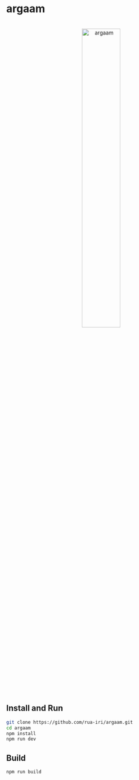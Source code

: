 # argaam

<div align="center">
  <div></div>
  <br/>
  <div>
<img src="https://github.com/rua-iri/argaam/assets/117874491/b40f031e-94cf-4c4b-9a5a-7a5da5eae104" alt=argaam logo" width="45%" />
    </div>
</div>


## Install and Run

```bash
git clone https://github.com/rua-iri/argaam.git
cd argaam
npm install
npm run dev
```

## Build

```bash
npm run build
```